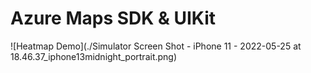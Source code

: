 # Azure Maps SDK & UIKit

![Heatmap Demo](./Simulator Screen Shot - iPhone 11 - 2022-05-25 at 18.46.37_iphone13midnight_portrait.png)
